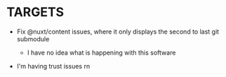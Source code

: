 # TARGETS
- Fix @nuxt/content issues, where it only displays the second to last git submodule
    - I have no idea what is happening with this software

- I'm having trust issues rn